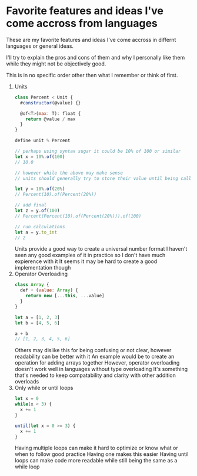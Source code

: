 # Favorite features and ideas I've come accross from languages

These are my favorite features and ideas I've come accross in differnt languages or general ideas.

I'll try to explain the pros and cons of them and why I personally like them while they might not be objectively good.

This is in no specific order other then what I remember or think of first.

1. Units
    ```js
    class Percent < Unit {
      #constructor(@value) {}

      @of<T>(max: T): float {
        return @value / max
      }
    }

    define unit % Percent

    // perhaps using syntax sugar it could be 10% of 100 or similar
    let x = 10%.of(100)
    // 10.0

    // however while the above may make sense
    // units should generally try to store their value until being called to an int like so

    let y = 10%.of(20%)
    // Percent(10).of(Percent(20%))

    // add final
    let z = y.of(100)
    // Percent(Percent(10).of(Percent(20%))).of(100)

    // run calculations
    let a = y.to_int
    // 2
    ```
    Units provide a good way to create a universal number format
    I haven't seen any good examples of it in practice so I don't have much expierence with it
    It seems it may be hard to create a good implementation though
2. Operator Overloading
    ```js
    class Array {
      def + (value: Array) {
        return new [...this, ...value]
      }
    }

    let a = [1, 2, 3]
    let b = [4, 5, 6]

    a + b
    // [1, 2, 3, 4, 5, 6]
    ```
    Others may dislike this for being confusing or not clear, however readability can be better with it
    An example would be to create an operation for adding arrays together
    However, operator overloading doesn't work well in languages without type overloading
    It's something that's needed to keep compatability and clarity with other addition overloads
3. Only while or until loops
    ```js
    let x = 0
    while(x < 3) {
      x += 1
    }

    until(let x = 0 >= 3) {
      x += 1
    }
    ```
    Having multiple loops can make it hard to optimize or know what or when to follow good practice
    Having one makes this easier
    Having until loops can make code more readable while still being the same as a while loop
